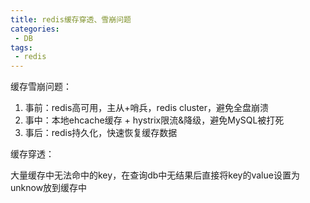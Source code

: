 ```yaml
---
title: redis缓存穿透、雪崩问题
categories:
 - DB
tags: 
 - redis
---
```


缓存雪崩问题：
1. 事前：redis高可用，主从+哨兵，redis cluster，避免全盘崩溃
2. 事中：本地ehcache缓存 + hystrix限流&降级，避免MySQL被打死
3. 事后：redis持久化，快速恢复缓存数据

缓存穿透：

大量缓存中无法命中的key，在查询db中无结果后直接将key的value设置为unknow放到缓存中



